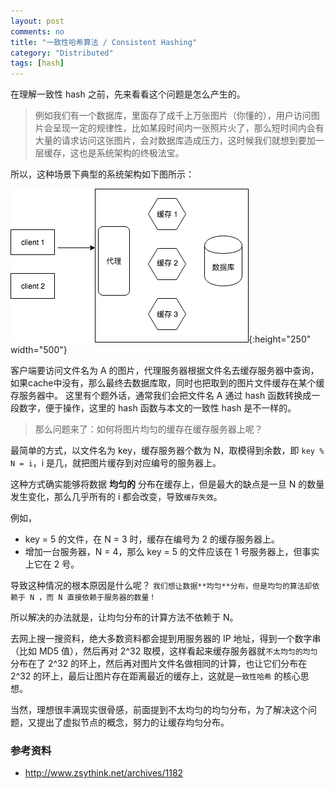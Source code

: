 ```yaml
---
layout: post
comments: no
title: "一致性哈希算法 / Consistent Hashing"
category: "Distributed"
tags: [hash]
---
```


在理解一致性 hash 之前，先来看看这个问题是怎么产生的。
> 例如我们有一个数据库，里面存了成千上万张图片（你懂的），用户访问图片会呈现一定的规律性，比如某段时间内一张照片火了，那么短时间内会有大量的请求访问这张图片，会对数据库造成压力，这时候我们就想到要加一层缓存，这也是系统架构的终极法宝。

所以，这种场景下典型的系统架构如下图所示：

![arch](/image/2018/hash1.png){:height="250" width="500"}

客户端要访问文件名为 A 的图片，代理服务器根据文件名去缓存服务器中查询，如果cache中没有，那么最终去数据库取，同时也把取到的图片文件缓存在某个缓存服务器中。 这里有个题外话，通常我们会把文件名 A 通过 hash 函数转换成一段数字，便于操作，这里的 hash 函数与本文的一致性 hash 是不一样的。


> 那么问题来了：如何将图片均匀的缓存在缓存服务器上呢？

最简单的方式，以文件名为 key，缓存服务器个数为 N，取模得到余数，即 `key % N = i`，i 是几，就把图片缓存到对应编号的服务器上。

这种方式确实能够将数据 **均匀的** 分布在缓存上，但是最大的缺点是一旦 N 的数量发生变化，那么几乎所有的 i 都会改变，导致`缓存失效`。

例如，
- key = 5 的文件，在 N = 3 时，缓存在编号为 2 的缓存服务器上。
- 增加一台服务器，N = 4，那么 key = 5 的文件应该在 1 号服务器上，但事实上它在 2 号。

导致这种情况的根本原因是什么呢？ `我们想让数据**均匀**分布，但是均匀的算法却依赖于 N ，而 N 直接依赖于服务器的数量！`  

所以解决的办法就是，让均匀分布的计算方法不依赖于 N。 

去网上搜一搜资料，绝大多数资料都会提到用服务器的 IP 地址，得到一个数字串（比如 MD5 值），然后再对 2^32 取模，这样看起来缓存服务器就`不太均匀的均匀`分布在了 2^32 的环上，然后再对图片文件名做相同的计算，也让它们分布在 2^32 的环上，最后让图片存在距离最近的缓存上，这就是`一致性哈希` 的核心思想。

当然，理想很丰满现实很骨感，前面提到不太均匀的均匀分布，为了解决这个问题，又提出了虚拟节点的概念，努力的让缓存均匀分布。



### 参考资料
* http://www.zsythink.net/archives/1182
